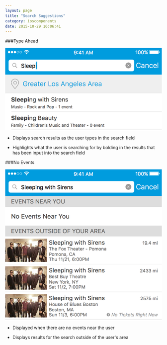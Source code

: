 ```yaml
---
layout: page
title: "Search Suggestions"
category: ioscomponents
date: 2015-10-29 16:06:41
---
```


###Type Ahead

![Type Ahead Search Results](../images/search_results_type_ahead@2x.png)

* Displays search results as the user types in the search field

* Highlights what the user is searching for by bolding in the results that has been input into the search field   

###No Events

![Type Ahead Search With No Results](../images/search_results_no_events@2x.png)

* Displayed when there are no events near the user

* Displays results for the search outside of the user's area   
